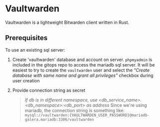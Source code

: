 # Vaultwarden

Vaultwarden is a lightweight Bitwarden client written in Rust.

## Prerequisites

To use an existing sql server:

1. Create 'vaultwarden' database and account on server.  `phpmyadmin` is included in the gitops repo to access the mariadb sql server.  It will be easiest to try to create the `vaultwarden` user and select the _"Create database with same name and grant all privileges"_ checkbox during user creation

2. Provide connection string as secret

   > _If db is in different namespace, use <db_service_name>.<db_namespace>:<db_port> as address_
   > Since we're using mariadb, the connection string is something like:
   > `mysql://vaultwarden:{VAULTWARDEN_USER_PASSWORD}@mariadb-galera.mariadb:3306/vaultwarden`
